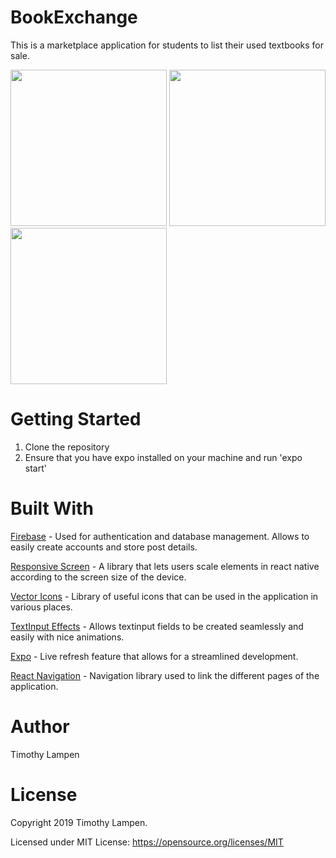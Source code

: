 # BookExchange
This is a marketplace application for students to list their used textbooks for sale.

<img src="https://scontent.fyvr4-1.fna.fbcdn.net/v/t1.15752-9/67488576_2388718344718547_7988195199790612480_n.jpg?_nc_cat=109&_nc_oc=AQkzQGQdNOgcCLR1Tudbd0D0ceqeZGmRTZ14f_8T8vtT5UA2VxeqMFXYJYzfF7s3C8M&_nc_ht=scontent.fyvr4-1.fna&oh=59d1056ca5203b6cc8f9ec885e344b32&oe=5DA2458C" width="250"> <img src="https://scontent.fyvr4-1.fna.fbcdn.net/v/t1.15752-9/67550612_510101666392576_8672289851166425088_n.jpg?_nc_cat=109&_nc_oc=AQk7hc4sL6B5KzIhs1C0tuOULVaMBwHhMQTnWvWF5Afb3UA5eMSYnUG7QUG1adWeQoI&_nc_ht=scontent.fyvr4-1.fna&oh=021cee725f0bdcb4fdfac542cb7b233a&oe=5DEC2EB0" width="250"> <img src="https://scontent.fyvr4-1.fna.fbcdn.net/v/t1.15752-9/67593374_1188904701312332_96009226488381440_n.jpg?_nc_cat=107&_nc_oc=AQmRGyv8roqkIVGkq0tIwk6KOJ3JxuueRN3Gs7U5kj7S1WFplSRf3NSFji5GLsrK7lM&_nc_ht=scontent.fyvr4-1.fna&oh=38449a8a5dc6e0cd40f7d6e0ca313c27&oe=5DDFE5F7" width="250">

# Getting Started
1. Clone the repository
2. Ensure that you have expo installed on your machine and run 'expo start'

# Built With
[Firebase](https://firebase.google.com) - Used for authentication and database management. Allows to easily create accounts and store post details.

[Responsive Screen](https://github.com/marudy/react-native-responsive-screen) - A library that lets users scale elements in react native according to the screen size of the device.

[Vector Icons](https://github.com/oblador/react-native-vector-icons) - Library of useful icons that can be used in the application in various places.

[TextInput Effects](https://github.com/halilb/react-native-textinput-effects) - Allows textinput fields to be created seamlessly and easily with nice animations.

[Expo](https://expo.io/) - Live refresh feature that allows for a streamlined development.

[React Navigation](https://github.com/react-navigation/react-navigation) - Navigation library used to link the different pages of the application.

# Author
Timothy Lampen

# License
Copyright 2019 Timothy Lampen.

Licensed under MIT License: https://opensource.org/licenses/MIT
